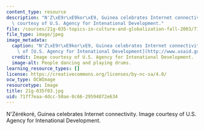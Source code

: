 ```yaml
---
content_type: resource
description: "N'Z\xE9r\xE9kor\xE9, Guinea celebrates Internet connectivity. Image\
  \ courtesy of U.S. Agency for Intenational Development."
file: /courses/21g-035-topics-in-culture-and-globalization-fall-2003/71ff7eaa4dcc50ae8c6629594872e634_21g-035f03.jpg
file_type: image/jpeg
image_metadata:
  caption: "N'Z\xE9r\xE9kor\xE9, Guinea celebrates Internet connectivity. (Image courtesy\
    \ of [U.S. Agency for Intenational Development](http://www.usaid.gov).)"
  credit: Image courtesy of U.S. Agency for Intenational Development.
  image-alt: People dancing and playing drums.
learning_resource_types: []
license: https://creativecommons.org/licenses/by-nc-sa/4.0/
ocw_type: OCWImage
resourcetype: Image
title: 21g-035f03.jpg
uid: 71ff7eaa-4dcc-50ae-8c66-29594872e634
---
```

N'Zérékoré, Guinea celebrates Internet connectivity. Image courtesy of U.S. Agency for Intenational Development.